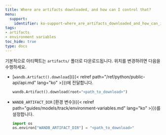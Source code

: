 ```yaml
---
title: Where are artifacts downloaded, and how can I control that?
menu:
  support:
    identifier: ko-support-where_are_artifacts_downloaded_and_how_can_i_control_that
tags:
- artifacts
- environment variables
toc_hide: true
type: docs
---
```


기본적으로 아티팩트는 `artifacts/` 폴더로 다운로드됩니다. 위치를 변경하려면 다음을 수행하세요.

- [`wandb.Artifact().download`]({{< relref path="/ref/python/public-api/api.md" lang="ko" >}})에 전달합니다.

    ```python
    wandb.Artifact().download(root="<path_to_download>")
    ```

- `WANDB_ARTIFACT_DIR` [환경 변수]({{< relref path="guides/models/track/environment-variables.md" lang="ko" >}})를 설정합니다.

    ```python
    import os
    os.environ["WANDB_ARTIFACT_DIR"] = "<path_to_download>"
    ```
